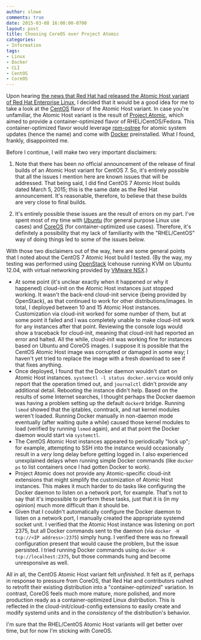```yaml
---
author: slowe
comments: true
date: 2015-03-08 16:00:00-0700
layout: post
title: Choosing CoreOS over Project Atomic
categories:
- Information
tags:
- Linux
- Docker
- CLI
- CentOS
- CoreOS
---
```


Upon hearing [the news that Red Hat had released the Atomic Host variant of Red Hat Enterprise Linux][link-3], I decided that it would be a good idea for me to take a look at the [CentOS][link-5] flavor of the Atomic Host variant. In case you're unfamiliar, the Atomic Host variant is the result of [Project Atomic][link-2], which aimed to provide a container-optimized flavor of RHEL/CentOS/Fedora. This container-optimized flavor would leverage [rpm-ostree][link-1] for atomic system updates (hence the name) and come with [Docker][link-5] preinstalled. What I found, frankly, disappointed me.

Before I continue, I will make two very important disclaimers:

1. Note that there has been _no_ official announcement of the release of final builds of an Atomic Host variant for CentOS 7. So, it's entirely possible that all the issues I mention here are known issues that will be addressed. That being said, I did find CentOS 7 Atomic Host builds dated March 5, 2015; this is the same date as the Red Hat announcement. It's reasonable, therefore, to believe that these builds are very close to final builds.

2. It's entirely possible these issues are the result of errors on my part. I've spent most of my time with [Ubuntu][link-6] (for general purpose Linux use cases) and [CoreOS][link-7] (for container-optimized use cases). Therefore, it's definitely a possibility that my lack of familiarity with the "RHEL/CentOS" way of doing things led to some of the issues below.

With those two disclaimers out of the way, here are some general points that I noted about the CentOS 7 Atomic Host build I tested. (By the way, my testing was performed using [OpenStack][link-8] Icehouse running KVM on Ubuntu 12.04, with virtual networking provided by [VMware NSX][link-9].)

* At some point (it's unclear exactly when it happened or why it happened) cloud-init on the Atomic Host instances just stopped working. It wasn't the back-end cloud-init service (being provided by OpenStack), as that continued to work for other distributions/images. In total, I deployed between 10 and 15 Atomic Host instances. Customization via cloud-init worked for some number of them, but at some point it failed and I was completely unable to make cloud-init work for any instances after that point. Reviewing the console logs would show a traceback for cloud-init, meaning that cloud-init had reported an error and halted. All the while, cloud-init was working fine for instances based on Ubuntu and CoreOS images. I suppose it is possible that the CentOS Atomic Host image was corrupted or damaged in some way; I haven't yet tried to replace the image with a fresh download to see if that fixes anything.
* Once deployed, I found that the Docker daemon wouldn't start on Atomic Host instances. `systemctl -l status docker.service` would only report that the operation timed out, and `journalctl` didn't provide any additional detail. Rebooting the instance didn't help. Based on the results of some Internet searches, I thought perhaps the Docker daemon was having a problem setting up the default `docker0` bridge. Running `lsmod` showed that the iptables, conntrack, and nat kernel modules weren't loaded. Running Docker manually in non-daemon mode eventually (after waiting quite a while) caused those kernel modules to load (verified by running `lsmod` again), and at that point the Docker daemon would start via `systemctl`.
* The CentOS Atomic Host instances appeared to periodically "lock up"; for example, attempting to SSH into the instance would occasionally result in a _very_ long delay before getting logged in. I also experienced unexplained delays when running simple Docker commands (like `docker ps` to list containers once I had gotten Docker to work).
* Project Atomic does not provide any Atomic-specific cloud-init extensions that might simplify the customization of Atomic Host instances. This makes it much harder to do tasks like configuring the Docker daemon to listen on a network port, for example. That's not to say that it's impossible to perform these tasks, just that it is (in my opinion) much more difficult than it should be.
* Given that I couldn't automatically configure the Docker daemon to listen on a network port, I manually created the appropriate systemd socket unit. I verified that the Atomic Host instance was listening on port 2375, but all Docker commands sent to the daemon (via `docker -H tcp://<IP address>:2375`) simply hung. I verified there was no firewall configuration present that would cause the problem, but the issue persisted. I tried running Docker commands using `docker -H tcp://localhost:2375`, but those commands hung and become unresponsive as well.

All in all, the CentOS Atomic Host variant felt _unfinished_. It felt as if, perhaps in response to pressure from CoreOS, that Red Hat and contributors rushed to retrofit their existing distribution into a "container-optimized" variation. In contrast, CoreOS feels much more mature, more polished, and more production ready as a container-optimized Linux distribution. This is reflected in the cloud-init/cloud-config extensions to easily create and modify systemd units and in the _consistency_ of the distribution's behavior.

I'm sure that the RHEL/CentOS Atomic Host variants will get better over time, but for now I'm sticking with CoreOS.



[link-1]: https://github.com/projectatomic/rpm-ostree
[link-2]: http://www.projectatomic.io
[link-3]: http://www.redhat.com/en/about/press-releases/red-hat-launches-red-hat-enterprise-linux-7-atomic-host-advances-linux-containers-enterprise
[link-4]: https://www.docker.com
[link-5]: https://www.centos.org
[link-6]: http://www.ubuntu.com
[link-7]: https://coreos.com
[link-8]: http://www.openstack.org
[link-9]: http://www.vmware.com/products/nsx/
